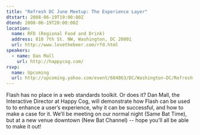 ```yaml
---
title: "Refresh DC June Meetup: The Experience Layer"
dtstart: 2008-06-19T19:00:00Z
dtend: 2008-06-19T20:00:00Z
location:
  name: RFD (Regional Food and Drink)
  address: 810 7th St. NW, Washington, DC 20001
  url: http://www.lovethebeer.com/rfd.html
speakers:
  - name: Dan Mall
    url: http://happycog.com/
rsvp:
  name: Upcoming
  url: http://upcoming.yahoo.com/event/684863/DC/Washington-DC/Refresh-DC-June-Meetup-The-Experience-Layer/RFD-Regional-Food-and-Drink-Washington-DC-BreweryBrewPub-RFD39s-Regional-Food-amp-Drink-BrewpubBrewery/
---
```


Flash has no place in a web standards toolkit. Or does it? Dan Mall, the Interactive Director at Happy Cog, will demonstrate how Flash can be used to to enhance a user’s experience, why it can be successful, and how to make a case for it. We’ll be meeting on our normal night (Same Bat Time), but at a new venue downtown (New Bat Channel) -- hope you’ll all be able to make it out!